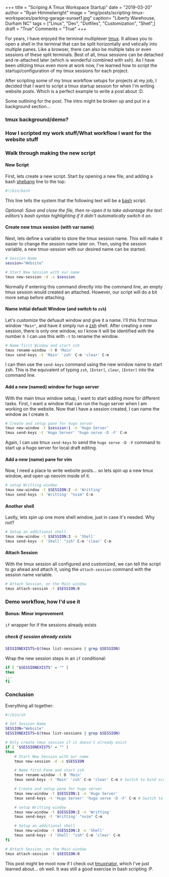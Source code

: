 +++
title  = "Scriping A Tmux Workspace Startup"
date   = "2019-03-20"
author = "Ryan Himmelwright"
image  = "img/posts/scripting-tmux-workspaces/parking-garage-sunset1.jpg"
caption= "Liberty Warehouse, Durham NC"
tags   = ["Linux", "Dev", "Dotfiles", "Customization", "Shell",]
draft  = "True"
Comments = "True"
+++

For years, I have enjoyed the terminal multiplexer [tmux](http://www.tmux.com).
It allows you to open a shell in the terminal that can be split horizontally and
vetically into multiple panes. Like a browser, there can also be multiple tabs
or even sessions of these split terminals. Best of all, tmux sessions can be
detached and re-attached later (which is wonderful combined with ssh). As I
have been utilizing tmux even more at work now, I've learned how to script the
startup/configuration of my tmux sessions for each project.

<!--more-->

After scripting some of my tmux workflow setups for projects at my job, I
decided that I want to script a tmux startup session for when I'm writing
website posts. Which is a perfect example to write a post about :D.


Some outlining for the post. The intro might be broken up and put in a
background section...

### tmux background/demo?

### How I scripted my work stuff/What workflow I want for the website stuff

### Walk through making the new script
#### New Script

First, lets create a new script. Start by opening a new file, and adding a bash
[shebang](https://en.wikipedia.org/wiki/Shebang_(Unix)) line to the top:

```bash
#!/bin/bash

```

This line tells the system that the following text will be a
[bash](https://en.wikipedia.org/wiki/Bash_(Unix_shell)) script.

*Optional: Save and close the file, then re-open it to take advantage the text
editors's bash syntax highlighting if it didn't automatically switch it on.*


#### Create new tmux session (with var name)

Next, lets define a variable to store the tmux session name. This will make it
easier to change the session name later on. Then, using the session variable, a new
tmux-session with our desired name can be started.

```bash
# Session Name
session="Website"

# Start New Session with our name
tmux new-session -d -s $session
```

Normally if entering this command directly into the command line, an empty tmux
session would created an attached. However, our script will do a bit more setup
before attaching.

#### Name initial default Window (and switch to `zsh`)

Let's customize the defuault window and give it a name. I'll this first tmux
window `"Main"`, and have it simply run a [zsh](https://ohmyz.sh/) shell. After
creating a new session, there is only one window, so I know it will be
identified with the number `0`. I can use this with `-t` to rename the window.

``` bash
# Name first Window and start zsh
tmux rename-window -t 0 'Main'
tmux send-keys -t 'Main' 'zsh' C-m 'clear' C-m
```

I can then use the `send-keys` command using the new window name to start zsh.
This is the equivalent of typing `zsh`, `[Enter]`, `clear`, `[Enter]` into the
command line.


#### Add a new (named) window for hugo server

With the main tmux window setup, I want to start adding more for different
tasks. First, I want a window that can run the hugo server when I am working on
the website. Now that I have a session created, I can name the window as I
create it.

```bash
# Create and setup pane for hugo server
tmux new-window -t $session:1 -n 'Hugo Server'
tmux send-keys -t 'Hugo Server' 'hugo serve -D -F' C-m
```

Again, I can use tmux `send-keys` to send the `hugo serve -D -F` command to
start up a hugo server for local draft editing.

#### Add a new (name) pane for vim

Now, I need a place to write website posts... so lets spin up a new tmux
window, and open up neovim inside of it.

```bash
# setup Writting window
tmux new-window -t $SESSION:2 -n 'Writting'
tmux send-keys -t 'Writting' "nvim" C-m
```

#### Another shell

Lastly, lets spin up one more shell window, just in case it's needed. Why not?

```bash
# Setup an additional shell
tmux new-window -t $SESSION:3 -n 'Shell'
tmux send-keys -t 'Shell' "zsh" C-m 'clear' C-m
```

#### Attach Session

With the tmux session all configured and customized, we can tell the script to
go ahead and attach it, using the `attach-session` command with the session
name variable.

```bash
# Attach Session, on the Main window
tmux attach-session -t $SESSION:0
```

### Demo workflow, how I'd use it

#### Bonus: Minor improvement

`if` wrapper for if the sessions already exists

##### check if session already exists

```bash
SESSIONEXISTS=$(tmux list-sessions | grep $SESSION)
```
Wrap the new session steps in an `if` conditional:

```bash
if [ "$SESSIONEXISTS" = "" ]
then
...
fi
```

### Conclusion

Everything all together:

```bash
#!/bin/sh

# Set Session Name
SESSION="Website"
SESSIONEXISTS=$(tmux list-sessions | grep $SESSION)

# Only create tmux session if it doesn't already exist
if [ "$SESSIONEXISTS" = "" ]
then
    # Start New Session with our name
    tmux new-session -d -s $SESSION

    # Name first Pane and start zsh
    tmux rename-window -t 0 'Main'
    tmux send-keys -t 'Main' 'zsh' C-m 'clear' C-m # Switch to bind script?

    # Create and setup pane for hugo server
    tmux new-window -t $SESSION:1 -n 'Hugo Server'
    tmux send-keys -t 'Hugo Server' 'hugo serve -D -F' C-m # Switch to bind script?

    # setup Writting window
    tmux new-window -t $SESSION:2 -n 'Writting'
    tmux send-keys -t 'Writting' "nvim" C-m

    # Setup an additional shell
    tmux new-window -t $SESSION:3 -n 'Shell'
    tmux send-keys -t 'Shell' "zsh" C-m 'clear' C-m
fi

# Attach Session, on the Main window
tmux attach-session -t $SESSION:0
```

This post might be moot now if I check out
[tmuxinator](https://github.com/tmuxinator/tmuxinator), which I've just learned
about... oh well. It was still a good exercise in bash scripting :P.
